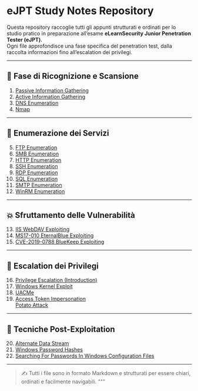 # eJPT Study Notes Repository

Questa repository raccoglie tutti gli appunti strutturati e ordinati per lo studio pratico in preparazione all’esame **eLearnSecurity Junior Penetration Tester (eJPT)**.  
Ogni file approfondisce una fase specifica del penetration test, dalla raccolta informazioni fino all’escalation dei privilegi.

---

## 🧭 Fase di Ricognizione e Scansione

1. <a href="https://github.com/Gigidotexe/Penetration_Test_notes/blob/main/01.%20Passive%20Information%20Gathering.md">Passive Information Gathering</a>
2. <a href="https://github.com/Gigidotexe/Penetration_Test_notes/blob/main/02.%20Active%20Information%20Gathering.md">Active Information Gathering</a>
3. <a href="https://github.com/Gigidotexe/Penetration_Test_notes/blob/main/03.%20DNS%20Emumeration.md">DNS Enumeration</a>
4. <a href="https://github.com/Gigidotexe/Penetration_Test_notes/blob/main/04.%20Nmap.md">Nmap</a>

---

## 🧾 Enumerazione dei Servizi

5. <a href="https://github.com/Gigidotexe/Penetration_Test_notes/blob/main/05.%20FTP%20Enumeration.md">FTP Enumeration</a>
6. <a href="https://github.com/Gigidotexe/Penetration_Test_notes/blob/main/06.%20SMB%20Enumeration.md">SMB Enumeration</a>
7. <a href="https://github.com/Gigidotexe/Penetration_Test_notes/blob/main/07.%20HTTP%20Enumeration.md">HTTP Enumeration</a> 
8. <a href="https://github.com/Gigidotexe/Penetration_Test_notes/blob/main/08.%20SSH%20Enumeration.md">SSH Enumeration</a>
9. <a href="https://github.com/Gigidotexe/Penetration_Test_notes/blob/main/09.%20RDP%20Enumeration.md">RDP Enumeration</a> 
10. <a href="https://github.com/Gigidotexe/Penetration_Test_notes/blob/main/10.%20SQL%20Enumeration.md">SQL Enumeration</a> 
11. <a href="https://github.com/Gigidotexe/Penetration_Test_notes/blob/main/11.%20SMTP%20Enumeration.md">SMTP Enumeration</a> 
12. <a href="https://github.com/Gigidotexe/Penetration_Test_notes/blob/main/12.%20WinRM%20Enumeration.md">WinRM Enumeration</a>

---

## 💥 Sfruttamento delle Vulnerabilità

13. <a href="https://github.com/Gigidotexe/Penetration_Test_notes/blob/main/13.%20IIS%20WebDAV%20Exploiting.md">IIS WebDAV Exploiting</a>  
14. <a href="https://github.com/Gigidotexe/Penetration_Test_notes/blob/main/14.%20MS17-010%20EternalBlue%20Exploiting.md">MS17-010 EternalBlue Exploiting</a>  
15. <a href="https://github.com/Gigidotexe/Penetration_Test_notes/blob/main/15%20CVE-2019-0788%20BlueKeep%20Exploiting.md">CVE-2019-0788 BlueKeep Exploiting</a>

---

## 🧬 Escalation dei Privilegi

16. <a href="https://github.com/Gigidotexe/Penetration_Test_notes/blob/main/16.%20Privilege%20Escalation%20(Introduction).md">Privilege Escalation (Introduction)</a> 
17. <a href="https://github.com/Gigidotexe/Penetration_Test_notes/blob/main/17.%20Windows%20Kernel%20Exploit.md">Windows Kernel Exploit</a> 
18. <a href="https://github.com/Gigidotexe/Penetration_Test_notes/blob/main/18.%20UACMe.md">UACMe</a>  
19. <a href="https://github.com/Gigidotexe/Penetration_Test_notes/blob/main/19a.%20Access%20Token%20Impersonation.md">Access Token Impersonation</a> <br>
<a href="https://github.com/Gigidotexe/Penetration_Test_notes/blob/main/19b.%20Potato%20Attack.md">Potato Attack</a>

---

## 🧰 Tecniche Post-Exploitation

20. <a href="https://github.com/Gigidotexe/Penetration_Test_notes/blob/main/20.%20Alternate%20Data%20Stream.md">Alternate Data Stream</a> 
21. <a href="https://github.com/Gigidotexe/Penetration_Test_notes/blob/main/21.%20Windows%20Password%20Hashes.md">Windows Password Hashes</a> 
22. <a href="https://github.com/Gigidotexe/Penetration_Test_notes/blob/main/22.%20Searching%20For%20Passwords%20In%20Windows%20Configuration%20Files.md">Searching For Passwords In Windows Configuration Files</a>

---

> ✍️ Tutti i file sono in formato Markdown e strutturati per essere chiari, ordinati e facilmente navigabili.
"""
